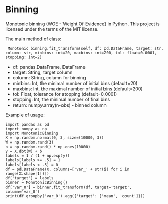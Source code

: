 # Binning
Monotonic binning (WOE - Weight Of Evidence) in Python.
This project is licensed under the terms of the MIT license.

The main method of class:

`
Monotonic binning.fit_transform(self, df: pd.DataFrame, target: str,
                      column: str, minbins: int=20, maxbins: int=200,
                      tol: float=0.0001, stopping: int=2)`

* df: pandas.DataFrame, DataFrame
* target: String, target column
* column: String, column for binning
* minbins: Int, the minimal number of initial bins (default=20)
* maxbins: Int, the maximal number of initial bins (default=200)
* tol: Float, tolerance for stopping (default=0.0001)
* stopping: Int, the minimal number of final bins
* return: numpy.array(n-obs) - binned column


Example of usage:

`import pandas as pd`  
`import numpy as np`  
`import MonotonicBinning`  
`X = np.random.normal(0, 3, size=(10000, 3))`  
`W = np.random.rand(3)`  
`b = np.random.rand() * np.ones(10000)`  
`y = X.dot(W) + b`  
`labels = 1 / (1 + np.exp(y))`  
`labels[labels >= .5] = 1`  
`labels[labels < .5] = 0`  
`df = pd.DataFrame(X, columns=['var_' + str(i) for i in range(X.shape[1])])`  
`df['target'] = labels`  
`binner = MonotonicBinning()`  
`df['var_0'] = binner.fit_transform(df, target='target', column='var_0')`  
`print(df.groupby('var_0').agg({'target': ['mean', 'count']}))`  
